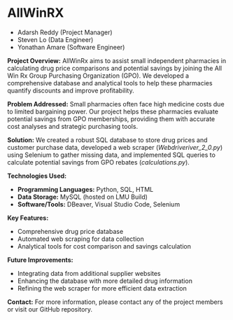 # AllWinRX

- Adarsh Reddy (Project Manager)
- Steven Lo (Data Engineer)
- Yonathan Amare (Software Engineer)

**Project Overview:**
AllWinRx aims to assist small independent pharmacies in calculating drug price comparisons and potential savings by joining the All Win Rx Group Purchasing Organization (GPO). We developed a comprehensive database and analytical tools to help these pharmacies quantify discounts and improve profitability.

**Problem Addressed:**
Small pharmacies often face high medicine costs due to limited bargaining power. Our project helps these pharmacies evaluate potential savings from GPO memberships, providing them with accurate cost analyses and strategic purchasing tools.

**Solution:**
We created a robust SQL database to store drug prices and customer purchase data, developed a web scraper (*Webdriveriver_2_0.py*) using Selenium to gather missing data, and implemented SQL queries to calculate potential savings from GPO rebates (*calculations.py*).

**Technologies Used:**
- **Programming Languages:** Python, SQL, HTML
- **Data Storage:** MySQL (hosted on LMU Build)
- **Software/Tools:** DBeaver, Visual Studio Code, Selenium

**Key Features:**
- Comprehensive drug price database
- Automated web scraping for data collection
- Analytical tools for cost comparison and savings calculation

**Future Improvements:**
- Integrating data from additional supplier websites
- Enhancing the database with more detailed drug information
- Refining the web scraper for more efficient data extraction

**Contact:**
For more information, please contact any of the project members or visit our GitHub repository.
